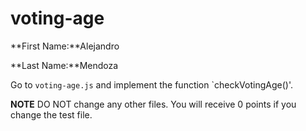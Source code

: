 # voting-age

**First Name:**Alejandro

**Last Name:**Mendoza

Go to `voting-age.js` and implement the function `checkVotingAge()'. 

**NOTE** DO NOT change any other files. You will receive 0 points if you change the test file.
